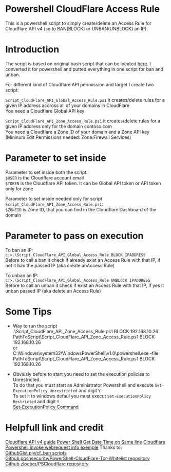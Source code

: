 # Powershell CloudFlare Access Rule
This is a powershell script to simply create/delete an Access Rule for Cloudflare API v4 (so to BAN(BLOCK) or UNBAN(UNBLOCK) an IP).

# Introduction
The script is based on original bash script that can be located [here](https://gist.github.com/pjv/926ece8549cd45bac4821945f6ad253c).
I converted it for powershell and putted everything in one script for ban and unban.

For different kind of Cloudflare API perimission and target I create two script:

`Script_CloudFlare_API_Global_Access_Rule.ps1`
it creates/delete rules for a given IP address accross all of your domains in CloudFlare  
You need a Cloudflare Global API key

`Script_CloudFlare_API_Zone_Access_Rule.ps1` 
it creates/delete rules for a given IP address only for the domain contoso.com  
You need a Cloudflare a Zone ID of your domain and a Zone API key (Mininum Edit Permissions needed: Zone.Firewall Services)

# Parameter to set inside
Parameter to set inside both the script:  
`$USER` is the Cloudflare account email  
`$TOKEN` is the Cloudflare API token. It can be Global API token or API token only for zone

Parameter to set inside needed only for script `Script_CloudFlare_API_Zone_Access_Rule.ps1`:  
`$ZONEID` is Zone ID, that you can find in the Cloudflare Dashboard of the domain

# Parameter to pass on execution
To ban an IP:  
`c:>.\Script_CloudFlare_API_Global_Access_Rule BLOCK IPADDRESS`   
Before to call a ban it check if already exist an Access Rule with that IP, if not it ban the passed IP (aka create anAccess Rule)

To unban an IP:  
`c:>.\Script_CloudFlare_API_Global_Access_Rule UNBLOCK IPADDRESS`  
Before to call an unban it check if exist an Access Rule with that IP, if yes it unban passed IP (aka delete an Access Rule)

# Some Tips
- Way to run the script  
.\Script_CloudFlare_API_Zone_Access_Rule.ps1 BLOCK 192.168.10.26  
PathToScript\Script_CloudFlare_API_Zone_Access_Rule.ps1 BLOCK 192.168.10.26  
or  
C:\Windows\system32\WindowsPowerShell\v1.0\powershell.exe -file PathToScript\Script_CloudFlare_API_Zone_Access_Rule.ps1 BLOCK 192.168.10.26

- Obviusly before to start you need to set the execution policies to Unrestricted.  
To do that you must start as Administrator Powershell and execute `Set-ExecutionPolicy Unrestricted` and digit `Y`  
To set it to windows defaul you must execut `Set-ExecutionPolicy Restricted` and digit `Y`  
[Set-ExecutionPolicy Command](https://docs.microsoft.com/en-us/powershell/module/microsoft.powershell.security/set-executionpolicy?view=powershell-7.1)

# Helpfull link and credit
[Cloudflare API v4 guide](https://api.cloudflare.com/#user-level-firewall-access-rule-properties) 
[Power Shell Get Date Time on Same line](https://stackoverflow.com/questions/20246889/get-date-and-time-on-the-same-line)
[Cloudflare Powershell invoke webrequest info exemple](https://community.cloudflare.com/t/invoke-webrequest-cloudflare-api-error-400/1842/2)
Thanks to:  
[GithubGist pjv/cf_ban scripts](https://gist.github.com/pjv/926ece8549cd45bac4821945f6ad253c)  
[Github poshsecurity/PowerShell-CloudFlare-Tor-Whitelist repository](https://github.com/poshsecurity/PowerShell-CloudFlare-Tor-Whitelist)  
[Github zloeber/PSCloudflare repository](https://github.com/zloeber/PSCloudflare)  
